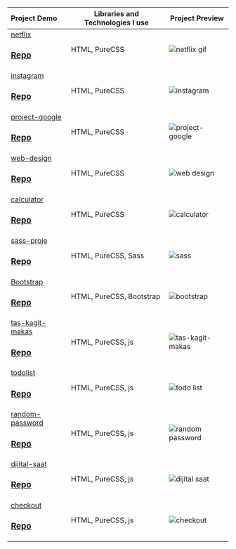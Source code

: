 Project Demo       |Libraries and Technologies I use     |Project Preview   
:-------------------------|-------------------------|-------------------------
[netflix](https://hilal-1202.github.io/netflix/)<h3>[Repo](https://github.com/hilal-1202/netflix/settings/pages)</h3> | HTML, PureCSS | ![netflix gif](https://user-images.githubusercontent.com/118962463/218371628-c54b6d44-94b3-47a8-ace8-ad3d82a92a4c.gif)
[instagram](https://hilal-1202.github.io/instagram/)<h3>[Repo](https://github.com/hilal-1202/instagram)</h3> | HTML, PureCSS | ![instagram](https://user-images.githubusercontent.com/118962463/218375953-323398f8-c914-47ef-9e9f-fc6f38aa1bfe.gif)
[project-google](https://hilal-1202.github.io/project-google/)<h3>[Repo](https://github.com/hilal-1202/project-google)</h3> | HTML, PureCSS | ![project-google](https://user-images.githubusercontent.com/118962463/218376762-0451b794-e6f5-48af-bc4b-6f27fb597db9.gif)
[web-design](https://hilal-1202.github.io/web-design-page/)<h3>[Repo](https://github.com/hilal-1202/web-design-page)</h3> | HTML, PureCSS | ![web design](https://user-images.githubusercontent.com/118962463/218419096-70da1ff5-18ab-4f56-9ec3-0123e17ab4b2.gif)
[calculator](https://hilal-1202.github.io/calculator/)<h3>[Repo](https://github.com/hilal-1202/calculator)</h3> | HTML, PureCSS |![calculator](https://user-images.githubusercontent.com/118962463/218423009-193f2d9c-eac6-4621-87cc-6746d359d137.gif)
 [sass-proje](https://hilal-1202.github.io/sass-proje/)<h3>[Repo](https://github.com/hilal-1202/sass-proje)</h3> | HTML, PureCSS, Sass | ![sass](https://user-images.githubusercontent.com/118962463/219038007-a7af7c1a-08b7-416a-9094-f8d73d35ce3e.gif)
[Bootstrap](https://hilal-1202.github.io/sass-proje/)<h3>[Repo](https://github.com/hilal-1202/Bootstrap)</h3> | HTML, PureCSS, Bootstrap |![bootstrap](https://user-images.githubusercontent.com/118962463/219041175-c1f92d92-8086-41b4-9ea2-096367841731.gif)
[tas-kagit-makas](https://hilal-1202.github.io/tas-kagit-makas/)<h3>[Repo](https://github.com/hilal-1202/tas-kagit-makas)</h3> | HTML, PureCSS, js| ![tas-kagit-makas](https://user-images.githubusercontent.com/118962463/219324048-c4171dec-ddbe-4f1d-b3e7-9531df98c6d2.gif)
[todolist](https://hilal-1202.github.io/todolist/)<h3>[Repo](https://github.com/hilal-1202/todolist)</h3> | HTML, PureCSS, js|![todo list](https://user-images.githubusercontent.com/118962463/219325032-cccfb927-868a-48e5-8b16-2949666bfb07.gif)
[random-password](https://hilal-1202.github.io/random-password/)<h3>[Repo](https://github.com/hilal-1202/random-password)</h3> | HTML, PureCSS, js|![random password](https://user-images.githubusercontent.com/118962463/219940682-30316dc9-782e-4add-b822-38612f2b9c06.gif)
[dijital-saat](https://hilal-1202.github.io/dijital-saat/)<h3>[Repo](https://github.com/hilal-1202/dijital-saat)</h3> | HTML, PureCSS, js|![dijital saat](https://user-images.githubusercontent.com/118962463/219940797-8bfac560-ae46-4d18-ac66-6801726cab31.gif)
[checkout](https://hilal-1202.github.io/checkout/)<h3>[Repo](https://github.com/hilal-1202/checkout)</h3> | HTML, PureCSS, js|![checkout](https://user-images.githubusercontent.com/118962463/220357431-0e02568b-24e2-42ec-be1b-017ac5621b62.gif)

